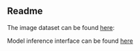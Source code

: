 ## Readme

The image dataset can be found [here](https://www.youtube.com/watch?v=dQw4w9WgXcQ):

Model inference interface can be found [here](https://app.roboflow.com/semyon-epanov/abc_v3/deploy/1)
